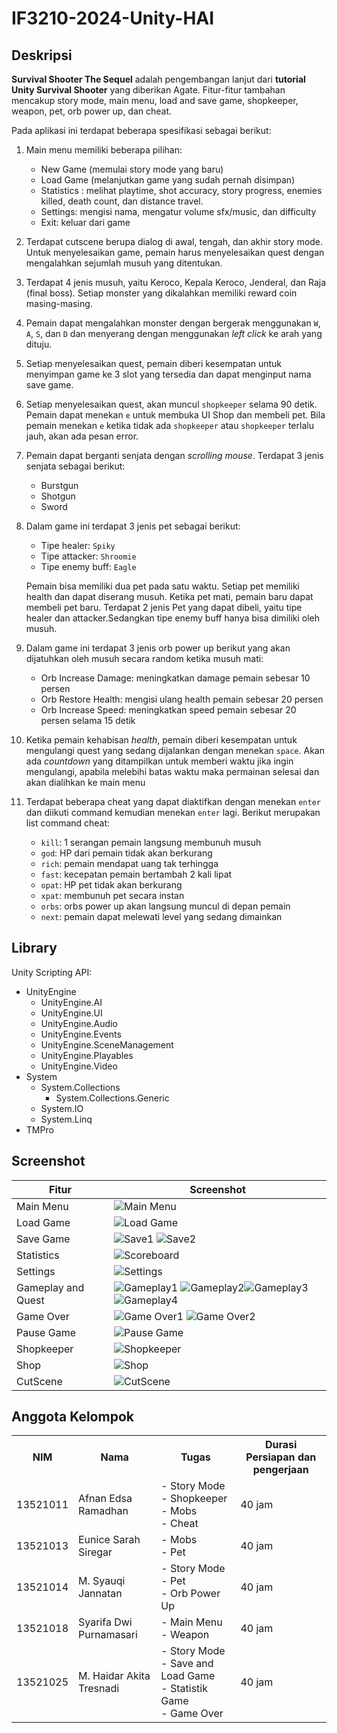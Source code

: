 # IF3210-2024-Unity-HAI
## Deskripsi
**Survival Shooter The Sequel** adalah pengembangan lanjut dari **tutorial Unity Survival Shooter** yang diberikan Agate. Fitur-fitur tambahan mencakup story mode, main menu, load and save game, shopkeeper, weapon, pet, orb power up, dan cheat.

Pada aplikasi ini terdapat beberapa spesifikasi sebagai berikut:
1. Main menu memiliki beberapa pilihan:
	- New Game (memulai story mode yang baru)
	- Load Game (melanjutkan game yang sudah pernah disimpan)
	- Statistics : melihat playtime, shot accuracy, story progress, enemies killed, death count, dan distance travel.
	- Settings: mengisi nama, mengatur volume sfx/music, dan difficulty
	- Exit: keluar dari game
2. Terdapat cutscene berupa dialog di awal, tengah, dan akhir story mode. Untuk menyelesaikan game, pemain harus menyelesaikan quest dengan mengalahkan sejumlah musuh yang ditentukan.
3. Terdapat 4 jenis musuh, yaitu Keroco, Kepala Keroco, Jenderal, dan Raja (final boss). Setiap monster yang dikalahkan memiliki reward coin masing-masing.
4. Pemain dapat mengalahkan monster dengan bergerak menggunakan `W`, `A`, `S`, dan `D` dan menyerang dengan menggunakan *left click* ke arah yang dituju. 
5. Setiap menyelesaikan quest, pemain diberi kesempatan untuk menyimpan game ke 3 slot yang tersedia dan dapat menginput nama save game.
6. Setiap menyelesaikan quest, akan muncul `shopkeeper` selama 90 detik. Pemain dapat menekan `e` untuk membuka UI Shop dan membeli pet. Bila pemain menekan `e` ketika tidak ada `shopkeeper` atau `shopkeeper` terlalu jauh, akan ada pesan error.
7. Pemain dapat berganti senjata dengan *scrolling mouse*. Terdapat 3 jenis senjata sebagai berikut:
	- Burstgun
	- Shotgun
	- Sword   
8.  Dalam game ini terdapat 3 jenis pet sebagai berikut:
	- Tipe healer: `Spiky`
	- Tipe attacker: `Shroomie`
	- Tipe enemy buff: `Eagle`

    Pemain bisa memiliki dua pet pada satu waktu. Setiap pet memiliki health dan dapat diserang musuh. Ketika pet mati, pemain baru dapat membeli pet baru. Terdapat 2 jenis Pet yang dapat dibeli, yaitu tipe healer dan attacker.Sedangkan tipe enemy buff hanya bisa dimiliki oleh musuh.
9.  Dalam game ini terdapat 3 jenis orb power up berikut yang akan dijatuhkan oleh musuh secara random ketika musuh mati:
	- Orb Increase Damage: meningkatkan damage pemain sebesar 10 persen
	- Orb Restore Health: mengisi ulang health pemain sebesar 20 persen
	- Orb Increase Speed: meningkatkan speed pemain sebesar 20 persen selama 15 detik
10. Ketika pemain kehabisan *health*, pemain diberi kesempatan untuk mengulangi quest yang sedang dijalankan dengan menekan `space`. Akan ada *countdown* yang ditampilkan untuk memberi waktu jika ingin mengulangi, apabila melebihi batas waktu maka permainan selesai dan akan dialihkan ke main menu
11. Terdapat beberapa cheat yang dapat diaktifkan dengan menekan `enter` dan diikuti command kemudian menekan `enter` lagi. Berikut merupakan list command cheat:
	- `kill`: 1 serangan pemain langsung membunuh musuh
	- `god`: HP dari pemain tidak akan berkurang
	- `rich`: pemain mendapat uang tak terhingga
	- `fast`: kecepatan pemain bertambah 2 kali lipat
	- `opat`: HP pet tidak akan berkurang
    - `xpat`: membunuh pet secara instan
    - `orbs`: orbs power up akan langsung muncul di depan pemain
    - `next`: pemain dapat melewati level yang sedang dimainkan
  


## Library

Unity Scripting API:

- UnityEngine
  - UnityEngine.AI
  - UnityEngine.UI
  - UnityEngine.Audio
  - UnityEngine.Events
  - UnityEngine.SceneManagement
  - UnityEngine.Playables
  - UnityEngine.Video
- System
  - System.Collections
    - System.Collections.Generic
  - System.IO
  - System.Linq
- TMPro

## Screenshot 
| Fitur | Screenshot |
|-------|------------|
| Main Menu | ![Main Menu](Screenshot/MainMenu.jpg) |
| Load Game | ![Load Game](Screenshot/Load.jpg)|
| Save Game|![Save1](Screenshot/Save1.jpg) ![Save2](Screenshot/Save2.jpg) |
| Statistics | ![Scoreboard](Screenshot/Statistics.jpg) |
| Settings | ![Settings](Screenshot/Settings.jpg) |
| Gameplay and Quest |![Gameplay1](Screenshot/Quest1.jpg) ![Gameplay2](Screenshot/Quest2.jpg)![Gameplay3](Screenshot/Quest3.jpg) ![Gameplay4](Screenshot/Quest4.jpg)|
| Game Over | ![Game Over1](Screenshot/GameOver1.jpg) ![Game Over2](Screenshot/GameOver2.jpg)|
| Pause Game | ![Pause Game](Screenshot/Pause.jpg) |
| Shopkeeper | ![Shopkeeper](Screenshot/Shopkeeper.jpg) |
| Shop | ![Shop](Screenshot/Shop.jpg) |
| CutScene | ![CutScene](Screenshot/CutScene.jpg) |


## Anggota Kelompok
<table>
  <tr>
    <th>NIM</th>
    <th>Nama</th>
    <th>Tugas</th>
    <th>Durasi Persiapan dan pengerjaan</th>
  </tr>
  <tr>
    <td>13521011</td>
    <td>Afnan Edsa Ramadhan</td>
    <td>
     - Story Mode<br>
     - Shopkeeper<br>
     - Mobs<br>
     - Cheat
    </td>
    <td>40 jam</td>
  </tr>
  <tr>
    <td>13521013</td>
    <td>Eunice Sarah Siregar</td>
    <td>
      - Mobs<br>
      - Pet
    </td>
    <td>40 jam</td>
  </tr>
  <tr>
    <td>13521014</td>
    <td>M. Syauqi Jannatan</td>
    <td>
      - Story Mode<br>
      - Pet<br>
      - Orb Power Up
    </td>
    <td>40 jam</td>
  </tr>
  <tr>
    <td>13521018</td>
    <td>Syarifa Dwi Purnamasari</td>
    <td>
      - Main Menu<br>
      - Weapon
    </td>
    <td>40 jam</td>
  </tr>
  <tr>
    <td>13521025</td>
    <td>M. Haidar Akita Tresnadi </td>
    <td>
      - Story Mode<br>
      - Save and Load Game<br>
      - Statistik Game<br>
      - Game Over
    </td>
    <td>40 jam</td>
  </tr>
</table>
